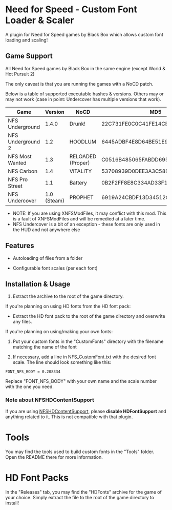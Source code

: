 # Need for Speed - Custom Font Loader & Scaler

A plugin for Need for Speed games by Black Box which allows custom font loading and scaling!

## Game Support

All Need for Speed games by Black Box in the same engine (except World & Hot Pursuit 2)

The only caveat is that you are running the games with a NoCD patch.

Below is a table of supported executable hashes & versions. Others may or may not work (case in point: Undercover has multiple versions that work).

| Game              | Version     | NoCD              | MD5                              |
| ----------------- | ----------- | ----------------- | -------------------------------- |
| NFS Underground   | 1.4.0       | Drunk!            | 22C731FE0C0C41FE14CE80B728B6CBE0 |
| NFS Underground 2 | 1.2         | HOODLUM           | 6445ADBF4E8D64BE51E96A69BBA168A4 |
| NFS Most Wanted   | 1.3         | RELOADED (Proper) | C0516B485065FABDD69579816B5DF763 |
| NFS Carbon        | 1.4         | ViTALiTY          | 53708939D0DEE3A3C58D046CB73EB80D |
| NFS Pro Street    | 1.1         | Battery           | 0B2F2FF8E8C334AD33F13AB789FCFDE2 |
| NFS Undercover    | 1.0 (Steam) | PROPHET           | 6919A24CBDF13D345128AFCEE812C779 |

- NOTE: If you are using XNFSModFiles, it may conflict with this mod. This is a fault of XNFSModFiles and will be remedied at a later time.
- NFS Undercover is a bit of an exception - these fonts are only used in the HUD and not anywhere else

## Features

- Autoloading of files from a folder

- Configurable font scales (per each font)

## Installation & Usage

1. Extract the archive to the root of the game directory.

If you're planning on using HD fonts from the HD font pack:

- Extract the HD font pack to the root of the game directory and overwrite any files.

If you're planning on using/making your own fonts:

1. Put your custom fonts in the "CustomFonts" directory with the filename matching the name of the font

2. If necessary, add a line in NFS_CustomFont.txt with the desired font scale. The line should look something like this:

```
FONT_NFS_BODY = 0.208334
```

Replace "FONT_NFS_BODY" with your own name and the scale number with the one you need.

### Note about NFSHDContentSupport

If you are using [NFSHDContentSupport](https://github.com/AeroWidescreen/NFSHDContentSupport), please **disable HDFontSupport** and anything related to it. This is not compatible with that plugin.

# Tools

You may find the tools used to build custom fonts in the "Tools" folder. Open the README there for more information.

# HD Font Packs

In the "Releases" tab, you may find the "HDFonts" archive for the game of your choice. Simply extract the file to the root of the game directory to install!
